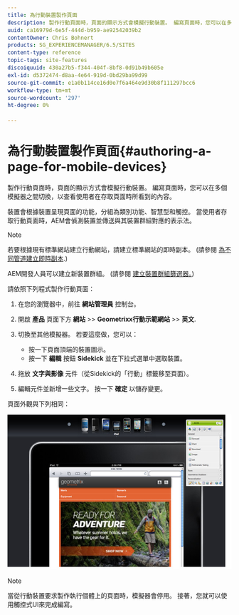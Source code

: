```yaml
---
title: 為行動裝置製作頁面
description: 製作行動頁面時，頁面的顯示方式會模擬行動裝置。 編寫頁面時，您可以在多個模擬器之間切換，以查看使用者在存取頁面時所看到的內容。
uuid: ca16979d-6e5f-444d-b959-ae92542039b2
contentOwner: Chris Bohnert
products: SG_EXPERIENCEMANAGER/6.5/SITES
content-type: reference
topic-tags: site-features
discoiquuid: 430a27b5-f344-404f-8bf8-0d91b49b605e
exl-id: d5372474-d8aa-4e64-919d-0bd29ba99d99
source-git-commit: e1a0b114ce16d0e7f6a464e9d30b8f111297bcc6
workflow-type: tm+mt
source-wordcount: '297'
ht-degree: 0%

---
```


# 為行動裝置製作頁面{#authoring-a-page-for-mobile-devices}

製作行動頁面時，頁面的顯示方式會模擬行動裝置。 編寫頁面時，您可以在多個模擬器之間切換，以查看使用者在存取頁面時所看到的內容。

裝置會根據裝置呈現頁面的功能，分組為類別功能、智慧型和觸控。 當使用者存取行動頁面時，AEM會偵測裝置並傳送與其裝置群組對應的表示法。

>[!NOTE]
>
>若要根據現有標準網站建立行動網站，請建立標準網站的即時副本。 (請參閱 [為不同管道建立即時副本](/help/sites-administering/msm-livecopy.md).)
>
>AEM開發人員可以建立新裝置群組。 (請參閱 [建立裝置群組篩選器。](/help/sites-developing/groupfilters.md))

請依照下列程式製作行動頁面：

1. 在您的瀏覽器中，前往 **網站管理員** 控制台。
1. 開啟 **產品** 頁面下方 **網站** >> **Geometrixx行動示範網站** >> **英文**.

1. 切換至其他模擬器。 若要這麼做，您可以：

   * 按一下頁面頂端的裝置圖示。
   * 按一下 **編輯** 按鈕 **Sidekick** 並在下拉式選單中選取裝置。

1. 拖放 **文字與影像** 元件（從Sidekick的「行動」標籤移至頁面）。
1. 編輯元件並新增一些文字。 按一下 **確定** 以儲存變更。

頁面外觀與下列相同：

![mobileipademu](assets/mobileipademu.png)

>[!NOTE]
>
>當從行動裝置要求製作執行個體上的頁面時，模擬器會停用。 接著，您就可以使用觸控式UI來完成編寫。
